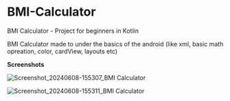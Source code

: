 # BMI-Calculator
BMI Calculator - Project for beginners in Kotlin

BMI Calculator made to under the basics of the android 
(like xml, basic math opreation, color, cardView, layouts etc)

**Screenshots**

![Screenshot_20240608-155307_BMI Calculator](https://github.com/shahil-sk/BMI-Calculator/assets/93572629/dbcff1a4-fde3-4ff0-9d9b-5065db79670c)

![Screenshot_20240608-155311_BMI Calculator](https://github.com/shahil-sk/BMI-Calculator/assets/93572629/478062c5-b4f4-4532-b781-65af3f858c50)
